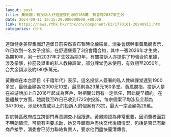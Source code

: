 ```yaml
---
layout: post
title: 黃鳳嫺：有投訴人舒適堡簽約涉約180萬　有會籍2037年生效
date: 2024-09-11 10:15:29.000000000 +08:00
link: https://news.rthk.hk/rthk/ch/component/k2/1770161-20240911.htm
categories: rthk
---
```


連鎖健身美容集團舒適堡日前突然宣布暫時全線結業，消委會總幹事黃鳳嫺表示，昨日收到一名女子投訴，在舒適堡簽了3份會籍合約，其中一張2026年才生效，為期10年，另一份2037年才生效為期3年，有關投訴人亦提供了19張合約單據，涉及拳擊，拉筋及舉重的私人教練課堂，部分課堂仍未使用，有效期至2050年，合共金額涉及約180多萬元。

黃鳳嫺在本台節目《千禧年代》表示，這名投訴人簽署的私人教練課堂達到1900多堂，最低金額為12000元10堂，最高則為23萬元160多堂。黃鳳嫺指，投訴人是在被游說加上自2016年起成為客戶，對相關公司有一定信任，因此提早續約。在整體數字方面，她說截至昨日已收到1725宗投訴，每宗個案平均涉及金額為34700元，涉及65歲或以上的投訴人的個案有73宗，最大一宗金額為29萬。

對於特區政府成立跨部門專責調查小組跟進。黃鳳嫺認為非常重要，因消費者面對不明朗情況，可能有需要求助，她又呼籲商戶盡快交代後續情況，包括是否已有新商戶接手，消委會已努力聯絡負責人，要求他們盡快釐清傳言。
